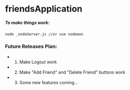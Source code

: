 friendsApplication
==================
##### To make things work:

    node _nodeServer.js //or use nodemon
    
### Future Releases Plan:

- 1. Make Logout work
- 2. Make "Add Friend" and "Delete Friend" buttons work
- 3. Some new features coming...
